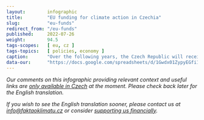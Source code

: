 ```yaml
---
layout:        infographic
title:         "EU funding for climate action in Czechia"
slug:          "eu-funds"
redirect_from: "/eu-funds"
published:     2022-07-26
weight:        94.5
tags-scopes:   [ eu, cz ]
tags-topics:   [ policies, economy ]
caption:       "Over the following years, the Czech Republic will receive an unprecedented amount of money for climate action from the EU funds: between 450 and 800 billion CZK (the amount depends on the price of emission allowances). This money is to be used in a number of areas: from renewable energy sources and community energy systems to improving energy efficiency, sustainable farming and many other areas."
data-our:      "https://docs.google.com/spreadsheets/d/1Gwdx01ZypyEGfi13M1WvgiJCrqfU5ihKm685y3xz4j0/edit?usp=sharing"
---
```


_Our comments on this infographic providing relevant context and useful links are [only available in Czech](https://faktaoklimatu.cz/infografiky/fondy-eu) at the moment. Please check back later for the English translation._

_If you wish to see the English translation sooner, please contact us at [info@faktaoklimatu.cz](mailto:info@faktaoklimatu.cz) or consider [supporting us financially](https://www.darujme.cz/projekt/1203742)._
